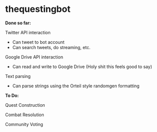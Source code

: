 # thequestingbot

**Done so far:**

Twitter API interaction  

- Can tweet to bot account
- Can search tweets, do streaming, etc.

Google Drive API interaction  

- Can read and write to Google Drive (Holy shit this feels good to say)

Text parsing  

- Can parse strings using the Orteil style randomgen formatting

**To Do:**

Quest Construction

Combat Resolution

Community Voting